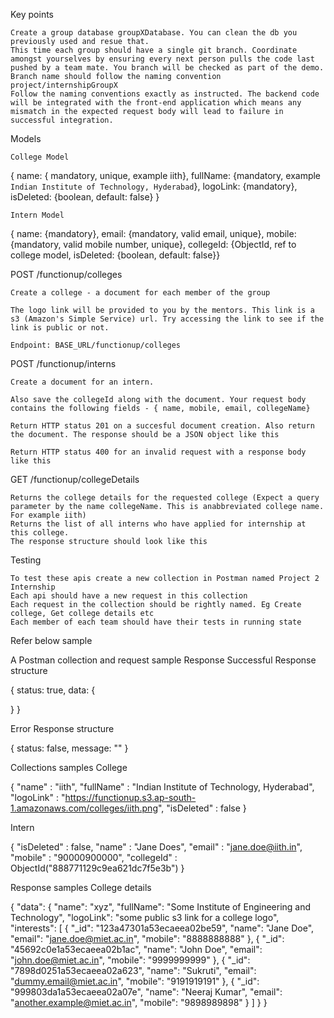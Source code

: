 Key points

    Create a group database groupXDatabase. You can clean the db you previously used and resue that.
    This time each group should have a single git branch. Coordinate amongst yourselves by ensuring every next person pulls the code last pushed by a team mate. You branch will be checked as part of the demo. Branch name should follow the naming convention project/internshipGroupX
    Follow the naming conventions exactly as instructed. The backend code will be integrated with the front-end application which means any mismatch in the expected request body will lead to failure in successful integration.

Models

    College Model

{ name: { mandatory, unique, example iith}, fullName: {mandatory, example `Indian Institute of Technology, Hyderabad`}, logoLink: {mandatory}, isDeleted: {boolean, default: false} }

    Intern Model

{ name: {mandatory}, email: {mandatory, valid email, unique}, mobile: {mandatory, valid mobile number, unique}, collegeId: {ObjectId, ref to college model, isDeleted: {boolean, default: false}}

POST /functionup/colleges

    Create a college - a document for each member of the group

    The logo link will be provided to you by the mentors. This link is a s3 (Amazon's Simple Service) url. Try accessing the link to see if the link is public or not.

    Endpoint: BASE_URL/functionup/colleges

POST /functionup/interns

    Create a document for an intern.

    Also save the collegeId along with the document. Your request body contains the following fields - { name, mobile, email, collegeName}

    Return HTTP status 201 on a succesful document creation. Also return the document. The response should be a JSON object like this

    Return HTTP status 400 for an invalid request with a response body like this

GET /functionup/collegeDetails

    Returns the college details for the requested college (Expect a query parameter by the name collegeName. This is anabbreviated college name. For example iith)
    Returns the list of all interns who have applied for internship at this college.
    The response structure should look like this

Testing

    To test these apis create a new collection in Postman named Project 2 Internship
    Each api should have a new request in this collection
    Each request in the collection should be rightly named. Eg Create college, Get college details etc
    Each member of each team should have their tests in running state

Refer below sample

A Postman collection and request sample
Response
Successful Response structure

{
  status: true,
  data: {

  }
}

Error Response structure

{
  status: false,
  message: ""
}

Collections samples
College

{
    "name" : "iith",
    "fullName" : "Indian Institute of Technology, Hyderabad",
    "logoLink" : "https://functionup.s3.ap-south-1.amazonaws.com/colleges/iith.png",
    "isDeleted" : false
}

Intern

   {
    "isDeleted" : false,
    "name" : "Jane Does",
    "email" : "jane.doe@iith.in",
    "mobile" : "90000900000",
    "collegeId" : ObjectId("888771129c9ea621dc7f5e3b")
}

Response samples
College details

{
  "data": {
    "name": "xyz",
    "fullName": "Some Institute of Engineering and Technology",
    "logoLink": "some public s3 link for a college logo",
    "interests": [
      {
        "_id": "123a47301a53ecaeea02be59",
        "name": "Jane Doe",
        "email": "jane.doe@miet.ac.in",
        "mobile": "8888888888"
      },
      {
        "_id": "45692c0e1a53ecaeea02b1ac",
        "name": "John Doe",
        "email": "john.doe@miet.ac.in",
        "mobile": "9999999999"
      },
      {
        "_id": "7898d0251a53ecaeea02a623",
        "name": "Sukruti",
        "email": "dummy.email@miet.ac.in",
        "mobile": "9191919191"
      },
      {
        "_id": "999803da1a53ecaeea02a07e",
        "name": "Neeraj Kumar",
        "email": "another.example@miet.ac.in",
        "mobile": "9898989898"
      }
    ]
  }
}